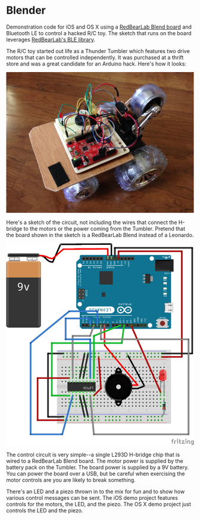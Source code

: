 # Blender
Demonstration code for iOS and OS X using a [RedBearLab Blend board](http://redbearlab.com/blend/) and Bluetooth LE to control a hacked R/C toy. The sketch that runs on the board leverages [RedBearLab's BLE library](https://github.com/RedBearLab/nRF8001). 

The R/C toy started out life as a Thunder Tumbler which features two drive motors that can be controlled 
independently. It was purchased at a thrift store and was a great candidate for an Arduino hack. Here's how it looks:

![the actual toy](https://raw.githubusercontent.com/tingraldi/Blender/master/Hacked%20Tumbler.jpg "Hacked Tumbler")

Here's a sketch of the circuit, not including the wires that connect the H-bridge to the motors or the power coming 
from the Tumbler. Pretend that the board shown in the sketch is a RedBearLab Blend instead of a Leonardo.

![the circuit](https://github.com/tingraldi/Blender/blob/master/Tumbler%20Controller_bb.png "Sketch of Circuit")

The control circuit is very simple--a single L293D H-bridge chip that is wired to a RedBearLab Blend board. The 
motor power is supplied by the battery pack on the Tumbler. The board power is supplied by a 9V battery. You can
power the board over a USB, but be careful when exercising the motor controls are you are likely to break something.

There's an LED and a piezo thrown in to the mix for fun and to show how various control messages can be sent. The 
iOS demo project features controls for the motors, the LED, and the piezo. The OS X demo project just controls
the LED and the piezo.
